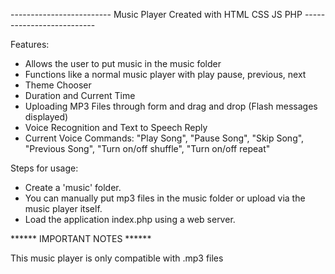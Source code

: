 ------------------------- Music Player Created with HTML CSS JS PHP --------------------------

Features: 
- Allows the user to put music in the music folder
- Functions like a normal music player with play pause, previous, next
- Theme Chooser
- Duration and Current Time
- Uploading MP3 Files through form and drag and drop (Flash messages displayed)
- Voice Recognition and Text to Speech Reply 
- Current Voice Commands: "Play Song", "Pause Song", "Skip Song", "Previous Song", "Turn on/off shuffle", "Turn on/off repeat"

Steps for usage: 
- Create a 'music' folder.
- You can manually put mp3 files in the music folder or upload via the music player itself.
- Load the application index.php using a web server. 


****** IMPORTANT NOTES ******

This music player is only compatible with .mp3 files
